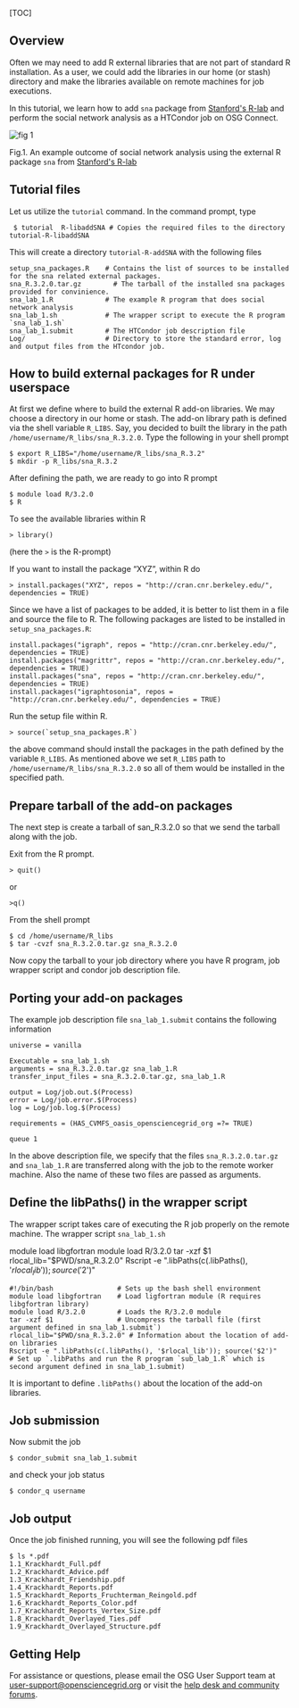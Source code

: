 [title]: - "Adding external packages to your R jobs"
[TOC] 

## Overview

Often we may need to add R external libraries that are not part of standard R installation. As a user, we could 
add the libraries in our home (or stash) directory and make the libraries available on remote machines for job executions. 

In this tutorial, we learn how to add `sna` package from [Stanford's R-lab](http://sna.stanford.edu/rlabs.php) and perform 
the social network analysis as a HTCondor job on OSG Connect.  

![fig 1](https://raw.githubusercontent.com/OSGConnect/tutorial-R-addlibSNA/master/Figs/SocialNetworkAnalysis.png)

Fig.1. An example outcome of social network analysis using the external R package `sna` from [Stanford's R-lab](http://sna.stanford.edu/rlabs.php)

## Tutorial files

Let us utilize the `tutorial` command. In the command prompt, type

	 $ tutorial  R-libaddSNA # Copies the required files to the directory tutorial-R-libaddSNA
 
This will create a directory `tutorial-R-addSNA` with the following files

    setup_sna_packages.R    # Contains the list of sources to be installed for the sna related external packages. 
    sna_R.3.2.0.tar.gz        # The tarball of the installed sna packages provided for convinience. 
    sna_lab_1.R             # The example R program that does social network analysis
    sna_lab_1.sh            # The wrapper script to execute the R program `sna_lab_1.sh`
    sna_lab_1.submit        # The HTCondor job description file
    Log/                    # Directory to store the standard error, log and output files from the HTcondor job.

## How to build external packages for R under userspace

At first we define where to build the external R add-on libraries. We may choose a directory in our home or stash. The 
add-on library path is defined via the shell variable `R_LIBS`. Say, you decided to built the library in the path
 `/home/username/R_libs/sna_R.3.2.0`. Type the following in your shell prompt 

    $ export R_LIBS="/home/username/R_libs/sna_R.3.2"
    $ mkdir -p R_libs/sna_R.3.2 

After defining the path, we are ready to go into R prompt 

    $ module load R/3.2.0
    $ R

To see the available libraries within R  

    > library()

(here the `>` is the R-prompt) 

If you want to install the package “XYZ”, within R do
 
    > install.packages("XYZ", repos = "http://cran.cnr.berkeley.edu/", dependencies = TRUE)

Since we have a list of packages to be added, it is better to list them in a file and source the file 
to R.  The following packages are listed to be installed in `setup_sna_packages.R`: 

    install.packages("igraph", repos = "http://cran.cnr.berkeley.edu/", dependencies = TRUE)
    install.packages("magrittr", repos = "http://cran.cnr.berkeley.edu/", dependencies = TRUE)
    install.packages("sna", repos = "http://cran.cnr.berkeley.edu/", dependencies = TRUE)
    install.packages("igraphtosonia", repos = "http://cran.cnr.berkeley.edu/", dependencies = TRUE)

Run the setup file within R. 

    > source(`setup_sna_packages.R`) 

the above command should install the packages in the path defined by the variable `R_LIBS`. As mentioned above 
we set `R_LIBS` path to `/home/username/R_libs/sna_R.3.2.0` so all of them would be installed in the specified path. 


## Prepare tarball of the add-on packages 

The next step is create a tarball of san_R.3.2.0 so that we send the tarball along with the job. 

Exit from the R prompt. 

    > quit()

or 

    >q()

From the shell prompt 

    $ cd /home/username/R_libs
    $ tar -cvzf sna_R.3.2.0.tar.gz sna_R.3.2.0

Now copy the tarball to your job directory where you have R program, job wrapper script and condor job 
description file. 

## Porting your add-on packages 

The example job description file `sna_lab_1.submit`  contains the following information

    universe = vanilla

    Executable = sna_lab_1.sh
    arguments = sna_R.3.2.0.tar.gz sna_lab_1.R
    transfer_input_files = sna_R.3.2.0.tar.gz, sna_lab_1.R

    output = Log/job.out.$(Process)
    error = Log/job.error.$(Process)
    log = Log/job.log.$(Process)

    requirements = (HAS_CVMFS_oasis_opensciencegrid_org =?= TRUE)

    queue 1


In the above description file, we specify that the files `sna_R.3.2.0.tar.gz` and `sna_lab_1.R` are transferred along with the job to the remote worker machine. Also the name of these two files are passed as arguments. 

## Define the libPaths() in the wrapper script

The wrapper script takes care of executing the R job properly on the remote machine. The wrapper script `sna_lab_1.sh`

 module load libgfortran
 module load R/3.2.0
 tar -xzf $1
 rlocal_lib="$PWD/sna_R.3.2.0"
 Rscript -e ".libPaths(c(.libPaths(), '$rlocal_lib')); source('$2')"

    #!/bin/bash                # Sets up the bash shell environment
    module load libgfortran    # Load ligfortran module (R requires libgfortran library)
    module load R/3.2.0        # Loads the R/3.2.0 module
    tar -xzf $1                # Uncompress the tarball file (first argument defined in sna_lab_1.submit`)
    rlocal_lib="$PWD/sna_R.3.2.0" # Information about the location of add-on libraries
    Rscript -e ".libPaths(c(.libPaths(), '$rlocal_lib')); source('$2')"   # Set up `.libPaths and run the R program `sub_lab_1.R` which is second argument defined in sna_lab_1.submit) 

It is important to define `.libPaths()` about the location of the add-on libraries. 

## Job submission 
Now submit the job

    $ condor_submit sna_lab_1.submit

and check your job status

    $ condor_q username

## Job output 
Once the job finished running, you will see the following pdf files

    $ ls *.pdf
    1.1_Krackhardt_Full.pdf
    1.2_Krackhardt_Advice.pdf
    1.3_Krackhardt_Friendship.pdf
    1.4_Krackhardt_Reports.pdf
    1.5_Krackhardt_Reports_Fruchterman_Reingold.pdf
    1.6_Krackhardt_Reports_Color.pdf
    1.7_Krackhardt_Reports_Vertex_Size.pdf
    1.8_Krackhardt_Overlayed_Ties.pdf
    1.9_Krackhardt_Overlayed_Structure.pdf

## Getting Help
For assistance or questions, please email the OSG User Support team  at [user-support@opensciencegrid.org](mailto:user-support@opensciencegrid.org) or visit the [help desk and community forums](http://support.opensciencegrid.org).
